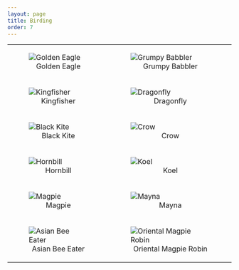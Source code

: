 ```yaml
---
layout: page
title: Birding
order: 7
---
```


<style>
  figcaption {
    text-align: center;
  }
</style>

<table>
  <tr>
    <td>
      <figure>
        <img src="{{ site.url }}/img/birding/golden_eagle.png" alt="Golden Eagle" />
        <figcaption>Golden Eagle</figcaption>
      </figure>
    </td>
    <td>
      <figure>
        <img src="{{ site.url }}/img/birding/grumpy_babbler.png" alt="Grumpy Babbler" />
        <figcaption>Grumpy Babbler</figcaption>
      </figure>
    </td>
  </tr>

  <tr>
    <td>
      <figure>
        <img src="{{ site.url }}/img/birding/kingfisher.png" alt="Kingfisher" />
        <figcaption>Kingfisher</figcaption>
      </figure>
    </td>
    <td>
      <figure>
        <img src="{{ site.url }}/img/birding/dragonfly.png" alt="Dragonfly" />
        <figcaption>Dragonfly</figcaption>
      </figure>
    </td>
  </tr>

  <tr>
    <td>
      <figure>
        <img src="{{ site.url }}/img/birding/black_kite.png" alt="Black Kite" />
        <figcaption>Black Kite</figcaption>
      </figure>
    </td>
    <td>
      <figure>
        <img src="{{ site.url }}/img/birding/crow.png" alt="Crow" />
        <figcaption>Crow</figcaption>
      </figure>
    </td>
  </tr>

  <tr>
    <td>
      <figure>
        <img src="{{ site.url }}/img/birding/hornbill.png" alt="Hornbill" />
        <figcaption>Hornbill</figcaption>
      </figure>
    </td>
    <td>
      <figure>
        <img src="{{ site.url }}/img/birding/koel.png" alt="Koel" />
        <figcaption>Koel</figcaption>
      </figure>
    </td>
  </tr>

  <tr>
    <td>
      <figure>
        <img src="{{ site.url }}/img/birding/magpie.png" alt="Magpie" />
        <figcaption>Magpie</figcaption>
      </figure>
    </td>
    <td>
      <figure>
        <img src="{{ site.url }}/img/birding/mayna.png" alt="Mayna" />
        <figcaption>Mayna</figcaption>
      </figure>
    </td>
  </tr>

  <tr>
    <td>
      <figure>
        <img src="{{ site.url }}/img/birding/asian_bee_eater.png" alt="Asian Bee Eater" />
        <figcaption>Asian Bee Eater</figcaption>
      </figure>
    </td>
    <td>
      <figure>
        <img src="{{ site.url }}/img/birding/oriental_magpie_robin.png" alt="Oriental Magpie Robin" />
        <figcaption>Oriental Magpie Robin</figcaption>
      </figure>
    </td>
  </tr>
</table>

<!-- ---
layout: page
title: Birding
order: 7
---

<img src="{{ site.url }}/img/birding/golden_eagle.png" />

<img src="{{ site.url }}/img/birding/grumpy_babbler.png" />

<img src="{{ site.url }}/img/birding/kingfisher.png" />

<img src="{{ site.url }}/img/birding/dragonfly.png" />

<img src="{{ site.url }}/img/birding/magpie.png" />

<img src="{{ site.url }}/img/birding/hornbill.png" />

<img src="{{ site.url }}/img/birding/black_kite.png" />

<img src="{{ site.url }}/img/birding/crow.png" />

<img src="{{ site.url }}/img/birding/koel.png" /> -->